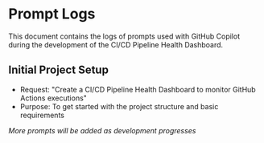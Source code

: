 # Prompt Logs

This document contains the logs of prompts used with GitHub Copilot during the development of the CI/CD Pipeline Health Dashboard.

## Initial Project Setup
- Request: "Create a CI/CD Pipeline Health Dashboard to monitor GitHub Actions executions"
- Purpose: To get started with the project structure and basic requirements

*More prompts will be added as development progresses*
